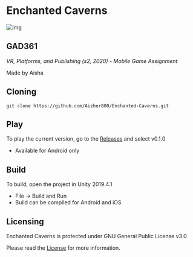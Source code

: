 # Enchanted Caverns
![img](https://imgur.com/JHaV6mc.png)

## GAD361 
_VR, Platforms, and Publishing (s2, 2020) - Mobile Game Assignment_

Made by Aisha

## Cloning
```
git clone https://github.com/Aizher800/Enchanted-Caverns.git
```
## Play

To play the current version, go to the [Releases](https://github.com/Aizher800/Enchanhted-Caverns/releases)
and select v0.1.0
*  Available for Android only

## Build

To build, open the project in Unity 2019.4.1
* File -> Build and Run
* Build can be compiled for Android and iOS

## Licensing 
Enchanted Caverns is protected under GNU General Public License v3.0

Please read the [License](https://github.com/Aizher800/Enchanted-Caverns/blob/main/LICENSE) for more information.
